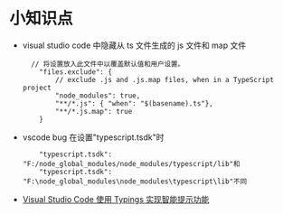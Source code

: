 # 小知识点

* visual studio code 中隐藏从 ts 文件生成的 js 文件和 map 文件
    ```
      // 将设置放入此文件中以覆盖默认值和用户设置。
        "files.exclude": {
            // exclude .js and .js.map files, when in a TypeScript project
            "node_modules": true,
            "**/*.js": { "when": "$(basename).ts"},
            "**/*.js.map": true
        }
    ```

*  vscode bug 在设置"typescript.tsdk"时
    ```
        "typescript.tsdk": "F:/node_global_modules/node_modules/typescript/lib"和
        "typescript.tsdk": "F:\node_global_modules\node_modules\typescript\lib"不同
    ```

* [Visual Studio Code 使用 Typings 实现智能提示功能](http://www.cnblogs.com/IPrograming/archive/2016/04/30/VsCodeTypings.html)